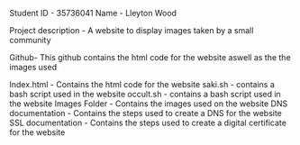 Student ID - 35736041
Name - Lleyton Wood

Project description - A website to display images taken by a small community

Github- This github contains the html code for the website aswell as the the images used


Index.html - Contains the html code for the website
saki.sh - contains a bash script used in the website
occult.sh - contains a bash script used in the website
Images Folder - Contains the images used on the website
DNS documentation - Contains the steps used to create a DNS for the website
SSL documentation - Contains the steps used to create a digital certificate for the website
